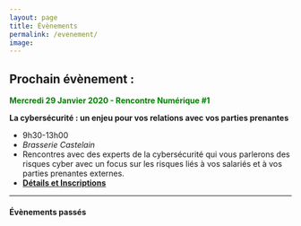 ```yaml
---
layout: page
title: Évènements
permalink: /evenement/
image:
---
```



## Prochain évènement :

<span style='color:green '>**Mercredi 29 Janvier 2020 - Rencontre Numérique #1**</span>

**La cybersécurité : un enjeu pour vos relations avec vos parties prenantes**

- 9h30-13h00
- *Brasserie Castelain*
- Rencontres avec des experts de la cybersécurité qui vous parlerons des risques cyber avec un focus sur les risques liés à vos salariés et à vos parties prenantes externes.
- [**Détails et Inscriptions**](https://www.helloasso.com/associations/le-pole-d-excellence-regional-de-l-agroalimentaire-agroe/evenements/agroclubrse-10-la-cybersecurite-vos-parties-prenantes-sont-un-risque)

---






#### Évènements passés
